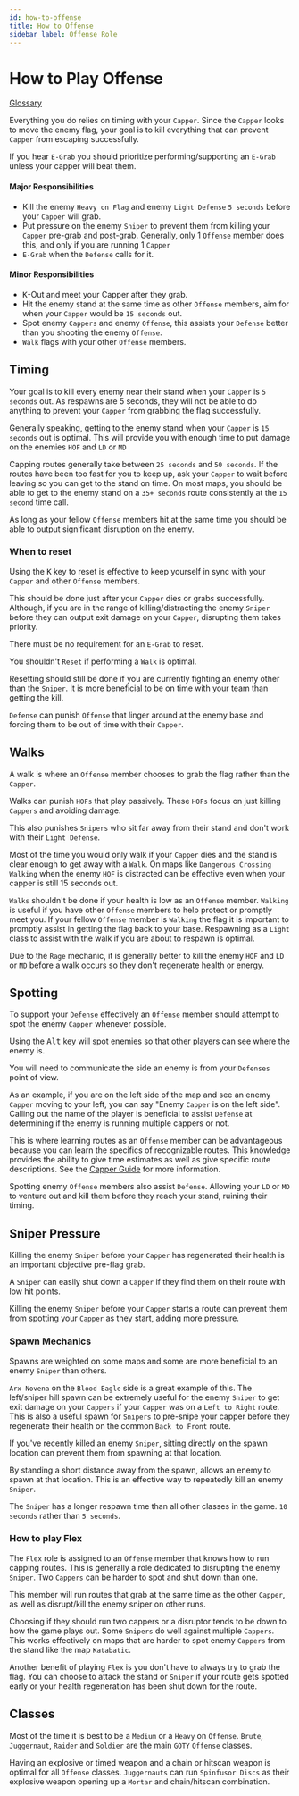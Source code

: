 ```yaml
---
id: how-to-offense
title: How to Offense
sidebar_label: Offense Role
---
```

# How to Play Offense

[Glossary](guide-quick#glossary)

Everything you do relies on timing with your `Capper`. Since the `Capper` looks to move the enemy flag, your goal is to kill everything that can prevent `Capper` from escaping successfully.

If you hear `E-Grab` you should prioritize performing/supporting an `E-Grab` unless your capper will beat them. 

#### Major Responsibilities
- Kill the enemy `Heavy on Flag` and enemy `Light Defense` `5 seconds` before your `Capper` will grab.
- Put pressure on the enemy `Sniper` to prevent them from killing your `Capper` pre-grab and post-grab. Generally, only 1 `Offense` member does this, and only if you are running 1 `Capper`
- `E-Grab` when the `Defense` calls for it.
#### Minor Responsibilities
- <kbd>K</kbd>-Out and meet your Capper after they grab.
- Hit the enemy stand at the same time as other `Offense` members, aim for when your `Capper` would be `15 seconds` out. 
- Spot enemy `Cappers` and enemy `Offense`, this assists your `Defense` better than you shooting the enemy `Offense`.
- `Walk` flags with your other `Offense` members.

## Timing
Your goal is to kill every enemy near their stand when your `Capper` is `5 seconds` out. As respawns are 5 seconds, they will not be able to do anything to prevent your `Capper` from grabbing the flag successfully.

Generally speaking, getting to the enemy stand when your `Capper` is `15 seconds` out is optimal. This will provide you with enough time to put damage on the enemies `HOF` and `LD` or `MD`

Capping routes generally take between `25 seconds` and `50 seconds`. If the routes have been too fast for you to keep up, ask your `Capper` to wait before leaving so you can get to the stand on time. On most maps, you should be able to get to the enemy stand on a `35+ seconds` route consistently at the `15 second` time call. 

As long as your fellow `Offense` members hit at the same time you should be able to output significant disruption on the enemy. 

### When to reset

Using the <kbd>K</kbd> key to reset is effective to keep yourself in sync with your `Capper` and other `Offense` members.

This should be done just after your `Capper` dies or grabs successfully. Although, if you are in the range of killing/distracting the enemy `Sniper` before they can output exit damage on your `Capper`, disrupting them takes priority. 

There must be no requirement for an `E-Grab` to reset.

You shouldn't `Reset` if performing a `Walk` is optimal. 

Resetting should still be done if you are currently fighting an enemy other than the `Sniper`. It is more beneficial to be on time with your team than getting the kill. 

`Defense` can punish `Offense` that linger around at the enemy base and forcing them to be out of time with their `Capper`.

## Walks
A walk is where an `Offense` member chooses to grab the flag rather than the `Capper`.

Walks can punish `HOFs` that play passively. These `HOFs` focus on just killing `Cappers` and avoiding damage.

This also punishes `Snipers` who sit far away from their stand and don't work with their `Light Defense`.

Most of the time you would only walk if your `Capper` dies and the stand is clear enough to get away with a `Walk`. On maps like `Dangerous Crossing` `Walking` when the enemy `HOF` is distracted can be effective even when your capper is still 15 seconds out. 

`Walks` shouldn't be done if your health is low as an `Offense` member. `Walking` is useful if you have other `Offense` members to help protect or promptly meet you. If your fellow `Offense` member is `Walking` the flag it is important to promptly assist in getting the flag back to your base. Respawning as a `Light` class to assist with the walk if you are about to respawn is optimal. 

Due to the `Rage` mechanic, it is generally better to kill the enemy `HOF` and `LD` or `MD` before a walk occurs so they don't regenerate health or energy.

## Spotting
To support your `Defense` effectively an `Offense` member should attempt to spot the enemy `Capper` whenever possible.

Using the <kbd>Alt</kbd> key will spot enemies so that other players can see where the enemy is.

You will need to communicate the side an enemy is from your `Defenses` point of view. 

As an example, if you are on the left side of the map and see an enemy `Capper` moving to your left, you can say "Enemy `Capper` is on the left side". Calling out the name of the player is beneficial to assist `Defense` at determining if the enemy is running multiple cappers or not.

This is where learning routes as an `Offense` member can be advantageous because you can learn the specifics of recognizable routes. This knowledge provides the ability to give time estimates as well as give specific route descriptions. See the [Capper Guide](how-to-cap) for more information.

Spotting enemy `Offense` members also assist `Defense`. Allowing your `LD` or `MD` to venture out and kill them before they reach your stand, ruining their timing. 

## Sniper Pressure
Killing the enemy `Sniper` before your `Capper` has regenerated their health is an important objective pre-flag grab. 

A `Sniper` can easily shut down a `Capper` if they find them on their route with low hit points. 

Killing the enemy `Sniper` before your `Capper` starts a route can prevent them from spotting your `Capper` as they start, adding more pressure. 

### Spawn Mechanics
Spawns are weighted on some maps and some are more beneficial to an enemy `Sniper` than others.

`Arx Novena` on the `Blood Eagle` side is a great example of this. The left/sniper hill spawn can be extremely useful for the enemy `Sniper` to get exit damage on your `Cappers` if your `Capper` was on a `Left to Right` route. This is also a useful spawn for `Snipers` to pre-snipe your capper before they regenerate their health on the common `Back to Front` route. 

If you've recently killed an enemy `Sniper`, sitting directly on the spawn location can prevent them from spawning at that location.

By standing a short distance away from the spawn, allows an enemy to spawn at that location. This is an effective way to repeatedly kill an enemy `Sniper`.

The `Sniper` has a longer respawn time than all other classes in the game. `10 seconds` rather than `5 seconds`.

### How to play Flex
The `Flex` role is assigned to an `Offense` member that knows how to run capping routes. This is generally a role dedicated to disrupting the enemy `Sniper`. Two `Cappers` can be harder to spot and shut down than one. 

This member will run routes that grab at the same time as the other `Capper`, as well as disrupt/kill the enemy sniper on other runs. 

Choosing if they should run two cappers or a disruptor tends to be down to how the game plays out. Some `Snipers` do well against multiple `Cappers`. This works effectively on maps that are harder to spot enemy `Cappers` from the stand like the map `Katabatic`.

Another benefit of playing `Flex` is you don't have to always try to grab the flag. You can choose to attack the stand or `Sniper` if your route gets spotted early or your health regeneration has been shut down for the route.

## Classes
Most of the time it is best to be a `Medium` or a `Heavy` on `Offense`. `Brute`, `Juggernaut`, `Raider` and `Soldier` are the main `GOTY` `Offense` classes.

Having an explosive or timed weapon and a chain or hitscan weapon is optimal for all `Offense` classes. `Juggernauts` can run `Spinfusor Discs` as their explosive weapon opening up a `Mortar` and chain/hitscan combination.